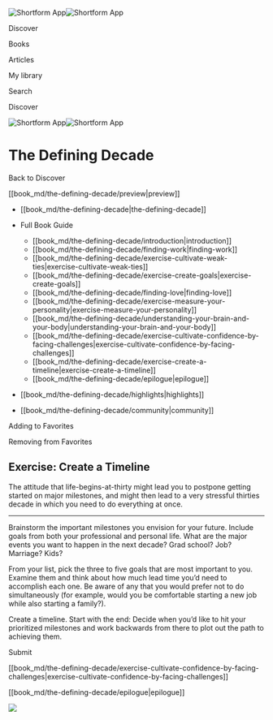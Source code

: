 ![Shortform App](/img/logo.36a2399e.svg)![Shortform App](/img/logo-dark.70c1b072.svg)

Discover

Books

Articles

My library

Search

Discover

![Shortform App](/img/logo.36a2399e.svg)![Shortform App](/img/logo-dark.70c1b072.svg)

# The Defining Decade

Back to Discover

[[book_md/the-defining-decade/preview|preview]]

  * [[book_md/the-defining-decade|the-defining-decade]]
  * Full Book Guide

    * [[book_md/the-defining-decade/introduction|introduction]]
    * [[book_md/the-defining-decade/finding-work|finding-work]]
    * [[book_md/the-defining-decade/exercise-cultivate-weak-ties|exercise-cultivate-weak-ties]]
    * [[book_md/the-defining-decade/exercise-create-goals|exercise-create-goals]]
    * [[book_md/the-defining-decade/finding-love|finding-love]]
    * [[book_md/the-defining-decade/exercise-measure-your-personality|exercise-measure-your-personality]]
    * [[book_md/the-defining-decade/understanding-your-brain-and-your-body|understanding-your-brain-and-your-body]]
    * [[book_md/the-defining-decade/exercise-cultivate-confidence-by-facing-challenges|exercise-cultivate-confidence-by-facing-challenges]]
    * [[book_md/the-defining-decade/exercise-create-a-timeline|exercise-create-a-timeline]]
    * [[book_md/the-defining-decade/epilogue|epilogue]]
  * [[book_md/the-defining-decade/highlights|highlights]]
  * [[book_md/the-defining-decade/community|community]]



Adding to Favorites 

Removing from Favorites 

## Exercise: Create a Timeline

The attitude that life-begins-at-thirty might lead you to postpone getting started on major milestones, and might then lead to a very stressful thirties decade in which you need to do everything at once.

* * *

Brainstorm the important milestones you envision for your future. Include goals from both your professional and personal life. What are the major events you want to happen in the next decade? Grad school? Job? Marriage? Kids?

From your list, pick the three to five goals that are most important to you. Examine them and think about how much lead time you’d need to accomplish each one. Be aware of any that you would prefer not to do simultaneously (for example, would you be comfortable starting a new job while also starting a family?).

Create a timeline. Start with the end: Decide when you’d like to hit your prioritized milestones and work backwards from there to plot out the path to achieving them.

Submit 

[[book_md/the-defining-decade/exercise-cultivate-confidence-by-facing-challenges|exercise-cultivate-confidence-by-facing-challenges]]

[[book_md/the-defining-decade/epilogue|epilogue]]

![](https://bat.bing.com/action/0?ti=56018282&Ver=2&mid=a1fce138-464d-4618-a380-198bbebca49d&sid=1711133063fa11eebdec89a8b8ae3bbc&vid=171147a063fa11eea7440fcfeb230d96&vids=0&msclkid=N&pi=0&lg=en-US&sw=800&sh=600&sc=24&nwd=1&tl=Shortform%20%7C%20Book&p=https%3A%2F%2Fwww.shortform.com%2Fapp%2Fbook%2Fthe-defining-decade%2Fexercise-create-a-timeline&r=&lt=324&evt=pageLoad&sv=1&rn=153813)
